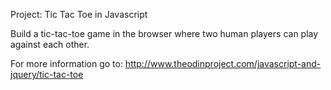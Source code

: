 Project: Tic Tac Toe in Javascript

Build a tic-tac-toe game in the browser where two human players can play against each other.

For more information go to: http://www.theodinproject.com/javascript-and-jquery/tic-tac-toe
